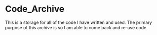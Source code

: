 # Code_Archive
This is a storage for all of the code I have written and used. The primary purpose of this archive is so I am able to come back and re-use code.
